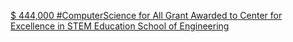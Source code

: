 [$ 444,000 #ComputerScience for All Grant Awarded to Center for Excellence in STEM Education   School of Engineering](https://qi.tc/qi/116230)